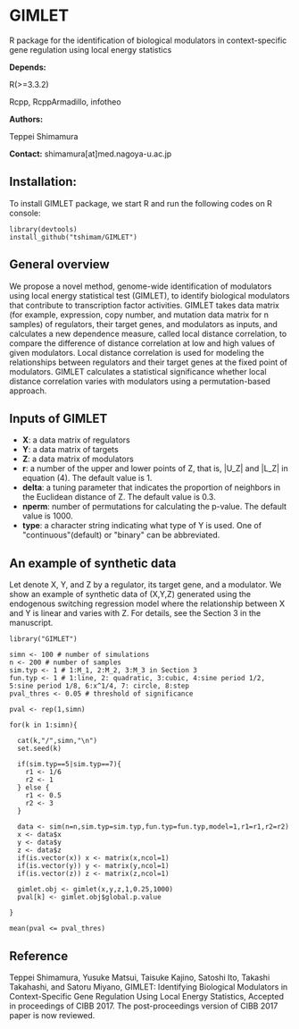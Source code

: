# GIMLET
R package for the identification of biological modulators in context-specific gene regulation using local energy statistics

<strong>Depends:</strong>

R(>=3.3.2)

Rcpp, RcppArmadillo, infotheo

<strong>Authors:</strong>

Teppei Shimamura

<strong>Contact:</strong>
shimamura[at]med.nagoya-u.ac.jp

## Installation:

To install GIMLET package, we start R and run the following codes on R console:

```
library(devtools)
install_github("tshimam/GIMLET")
```

## General overview

We propose a novel method, genome-wide identification of modulators using local energy statistical test (GIMLET), to identify biological modulators that contribute to transcription factor activities.
GIMLET takes data matrix (for example, expression, copy number, and mutation data matrix for n samples) of regulators, their target genes, and modulators as inputs, and calculates a new dependence measure, called local distance correlation, to compare the difference of distance correlation at low and high values of given modulators. Local distance correlation is used for modeling the relationships between regulators and their target genes at the fixed point of modulators. GIMLET calculates a statistical significance whether local distance correlation varies with modulators using a permutation-based approach.

## Inputs of GIMLET

- **X**: a data matrix of regulators
- **Y**: a data matrix of targets
- **Z**: a data matrix of modulators
- **r**: a number of the upper and lower points of Z, that is, |U_Z| and |L_Z| in equation (4). The default value is 1.
- **delta**: a tuning parameter that indicates the proportion of neighbors in the Euclidean distance of Z. The default value is 0.3.
- **nperm**: number of permutations for calculating the p-value. The default value is 1000.
- **type**: a character string indicating what type of Y is used. One of "continuous"(default) or "binary" can be abbreviated.

## An example of synthetic data

Let denote X, Y, and Z by a regulator, its target gene, and a modulator. We show an example of synthetic data of (X,Y,Z) generated using the endogenous switching regression model where the relationship between X and Y is linear and varies with Z. For details, see the Section 3 in the manuscript.

```
library("GIMLET")

simn <- 100 # number of simulations
n <- 200 # number of samples
sim.typ <- 1 # 1:M_1, 2:M_2, 3:M_3 in Section 3
fun.typ <- 1 # 1:line, 2: quadratic, 3:cubic, 4:sine period 1/2, 5:sine period 1/8, 6:x^1/4, 7: circle, 8:step
pval_thres <- 0.05 # threshold of significance

pval <- rep(1,simn)

for(k in 1:simn){

  cat(k,"/",simn,"\n")
  set.seed(k)

  if(sim.typ==5|sim.typ==7){
    r1 <- 1/6
    r2 <- 1
  } else {
    r1 <- 0.5
    r2 <- 3
  }

  data <- sim(n=n,sim.typ=sim.typ,fun.typ=fun.typ,model=1,r1=r1,r2=r2)
  x <- data$x
  y <- data$y
  z <- data$z
  if(is.vector(x)) x <- matrix(x,ncol=1)
  if(is.vector(y)) y <- matrix(y,ncol=1)
  if(is.vector(z)) z <- matrix(z,ncol=1)

  gimlet.obj <- gimlet(x,y,z,1,0.25,1000)
  pval[k] <- gimlet.obj$global.p.value

}

mean(pval <= pval_thres)

```

## Reference
Teppei Shimamura, Yusuke Matsui, Taisuke Kajino, Satoshi Ito, Takashi Takahashi, and Satoru Miyano, GIMLET: Identifying Biological Modulators in Context-Specific Gene Regulation Using Local Energy Statistics, Accepted in proceedings of CIBB 2017. The post-proceedings version of CIBB 2017 paper is now reviewed.
